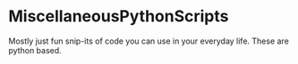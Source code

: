 # MiscellaneousPythonScripts
Mostly just fun snip-its of code you can use in your everyday life. These are python based.
